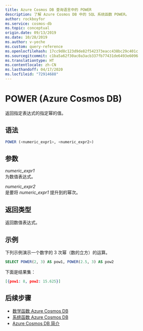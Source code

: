 ```yaml
---
title: Azure Cosmos DB 查询语言中的 POWER
description: 了解 Azure Cosmos DB 中的 SQL 系统函数 POWER。
author: rockboyfor
ms.service: cosmos-db
ms.topic: conceptual
origin.date: 09/13/2019
ms.date: 10/28/2019
ms.author: v-yeche
ms.custom: query-reference
ms.openlocfilehash: 17cc9d8c123d9de82f542373eacc438bc29c401c
ms.sourcegitcommit: c1ba5a62f30ac0a3acb337fb77431de6493e6096
ms.translationtype: HT
ms.contentlocale: zh-CN
ms.lasthandoff: 04/17/2020
ms.locfileid: "72914688"
---
```

# <a name="power-azure-cosmos-db"></a>POWER (Azure Cosmos DB)
 返回指定表达式的指定幂的值。  

## <a name="syntax"></a>语法

```sql
POWER (<numeric_expr1>, <numeric_expr2>)  
```  

## <a name="arguments"></a>参数

*numeric_expr1*  
  为数值表达式。  

*numeric_expr2*  
  是要将 *numeric_expr1* 提升到的幂次。  

## <a name="return-types"></a>返回类型

  返回数值表达式。  

## <a name="examples"></a>示例

  下列示例演示一个数字的 3 次幂（数的立方）的运算。  

```sql
SELECT POWER(2, 3) AS pow1, POWER(2.5, 3) AS pow2  
```  

 下面是结果集：  

```json
[{pow1: 8, pow2: 15.625}]  
```  

## <a name="next-steps"></a>后续步骤

- [数学函数 Azure Cosmos DB](sql-query-mathematical-functions.md)
- [系统函数 Azure Cosmos DB](sql-query-system-functions.md)
- [Azure Cosmos DB 简介](introduction.md)

<!--Update_Description: new articles on sql query power  -->
<!--New.date: 10/28/2019-->